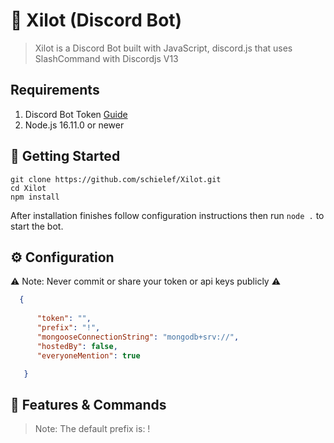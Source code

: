 # 🤖 Xilot (Discord Bot)
> Xilot is a Discord Bot built with JavaScript, discord.js that uses SlashCommand with Discordjs V13

## Requirements
1. Discord Bot Token [Guide](https://discordjs.guide/preparations/setting-up-a-bot-application.html#creating-your-bot)
2. Node.js 16.11.0 or newer

## 🚀 Getting Started

```
git clone https://github.com/schielef/Xilot.git
cd Xilot
npm install
```
After installation finishes follow configuration instructions then run ``node .`` to start the bot.

## ⚙️ Configuration
⚠️ Note: Never commit or share your token or api keys publicly ⚠️
```json
  {
      
      "token": "",
      "prefix": "!",
      "mongooseConnectionString": "mongodb+srv://",
      "hostedBy": false,
      "everyoneMention": true

   }
```
## 📝 Features & Commands
> Note: The default prefix is: !
